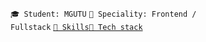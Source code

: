 <code>🎓 Student: MGUTU</code> <code>👷 Speciality: Frontend / Fullstack</code> <code>[🧮 Skills](SKILLS.md)</code><code>[🔧 Tech stack](STACK.md)</code>

